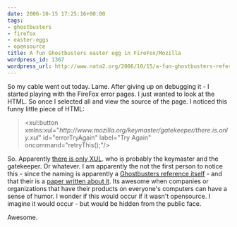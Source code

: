 ```yaml
---
date: 2006-10-15 17:25:16+00:00
tags:
- ghostbusters
- firefox
- easter-eggs
- opensource
title: A fun Ghostbusters easter egg in FireFox/Mozilla
wordpress_id: 1367
wordpress_url: http://www.nata2.org/2006/10/15/a-fun-ghostbusters-reference-in-firefoxmozilla/
---
```


<p>So my cable went out today. Lame. After giving up on debugging it - I started playing with the FireFox error pages. I just wanted to look at the HTML. So once I selected all and view the source of the page. I noticed this funny little piece of HTML:</p> <blockquote> <p>&lt;xul:button xmlns:xul="<em>http://www.mozilla.org/keymaster/gatekeeper/there.is.only.xul</em>" id="errorTryAgain" label="Try Again" oncommand="retryThis();"/&gt;&nbsp;&nbsp;&nbsp; </p></blockquote> <p>So. Apparently <a href="http://www.mozilla.org/keymaster/gatekeeper/there.is.only.xul">there is only XUL</a>. who is probably the keymaster and the gatekeeper. Or whatever. I am apparently the not the first person to notice this - since the naming is apparently a <a href="http://en.wikipedia.org/wiki/XUL">Ghostbusters reference itself</a> - and that their is a <a href="http://www.ucd.ie/wusteman/lht/wusteman-opax.doc">paper written about it</a>. Its awesome when companies or organizations that have their products on everyone's computers can have a sense of humor. I wonder if this would occur if it wasn't opensource. I imagine it would occur - but would be hidden from the public face. </p> <p>Awesome.</p>
